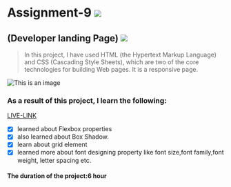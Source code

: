 # Assignment-9 ![](https://img.shields.io/badge/HTML-CSS-blueviolet)
## (Developer landing Page) ![](https://img.shields.io/badge/Project9-Full--stack--JS-green)

> In this project, I have used HTML (the Hypertext Markup Language) and CSS (Cascading Style Sheets), which are two of the core technologies for building Web pages. It is a responsive page.

![This is an image](./project.gif)

### As a result of this project, I learn the following:
[LIVE-LINK](https://projectdeveloperlanding.netlify.app/)

- [x] learned about Flexbox properties
- [x] also learned about Box Shadow.
- [x] learn about grid element
- [x] learned more about font designing property like font size,font family,font weight, letter spacing etc.

#### The duration of the project:6 hour